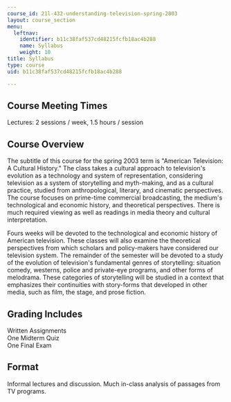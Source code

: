 ```yaml
---
course_id: 21l-432-understanding-television-spring-2003
layout: course_section
menu:
  leftnav:
    identifier: b11c38faf537cd48215fcfb18ac4b288
    name: Syllabus
    weight: 10
title: Syllabus
type: course
uid: b11c38faf537cd48215fcfb18ac4b288

---
```


Course Meeting Times
--------------------

Lectures: 2 sessions / week, 1.5 hours / session

Course Overview
---------------

The subtitle of this course for the spring 2003 term is "American Television: A Cultural History." The class takes a cultural approach to television's evolution as a technology and system of representation, considering television as a system of storytelling and myth-making, and as a cultural practice, studied from anthropological, literary, and cinematic perspectives. The course focuses on prime-time commercial broadcasting, the medium's technological and economic history, and theoretical perspectives. There is much required viewing as well as readings in media theory and cultural interpretation.

Fours weeks will be devoted to the technological and economic history of American television. These classes will also examine the theoretical perspectives from which scholars and policy-makers have considered our television system. The remainder of the semester will be devoted to a study of the evolution of television's fundamental genres of storytelling: situation comedy, westerns, police and private-eye programs, and other forms of melodrama. These categories of storytelling will be studied in a context that emphasizes their continuities with story-forms that developed in other media, such as film, the stage, and prose fiction.

Grading Includes
----------------

Written Assignments  
One Midterm Quiz  
One Final Exam

Format
------

Informal lectures and discussion. Much in-class analysis of passages from TV programs.